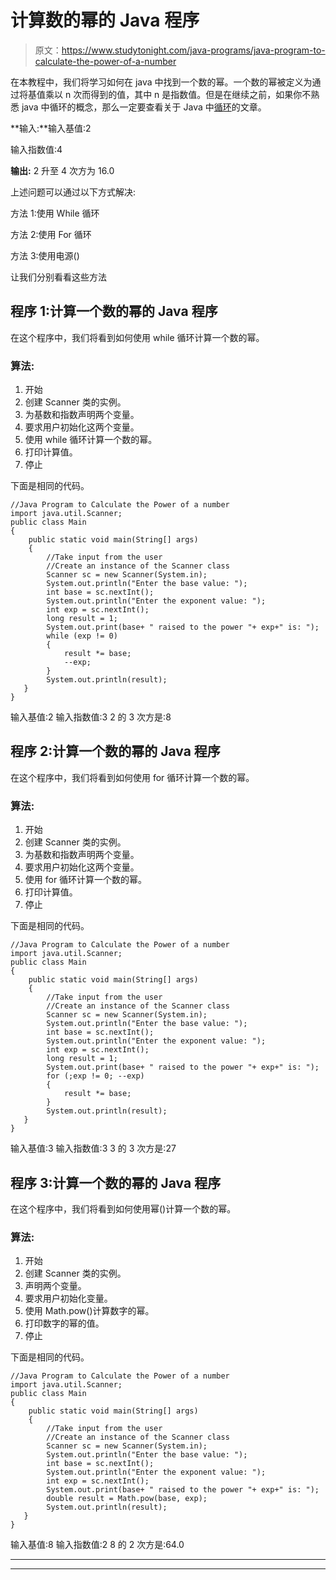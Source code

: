 # 计算数的幂的 Java 程序

> 原文：<https://www.studytonight.com/java-programs/java-program-to-calculate-the-power-of-a-number>

在本教程中，我们将学习如何在 java 中找到一个数的幂。一个数的幂被定义为通过将基值乘以 n 次而得到的值，其中 n 是指数值。但是在继续之前，如果你不熟悉 java 中循环的概念，那么一定要查看关于 Java 中[循环](https://www.studytonight.com/java/loops-in-java.php)的文章。

**输入:**输入基值:2

输入指数值:4

**输出:** 2 升至 4 次方为 16.0

上述问题可以通过以下方式解决:

方法 1:使用 While 循环

方法 2:使用 For 循环

方法 3:使用电源()

让我们分别看看这些方法

## 程序 1:计算一个数的幂的 Java 程序

在这个程序中，我们将看到如何使用 while 循环计算一个数的幂。

### 算法:

1.  开始
2.  创建 Scanner 类的实例。
3.  为基数和指数声明两个变量。
4.  要求用户初始化这两个变量。
5.  使用 while 循环计算一个数的幂。
6.  打印计算值。
7.  停止

下面是相同的代码。

```
//Java Program to Calculate the Power of a number
import java.util.Scanner;  
public class Main   
{  
    public static void main(String[] args)    
    {
        //Take input from the user
        //Create an instance of the Scanner class
        Scanner sc = new Scanner(System.in); 
        System.out.println("Enter the base value: ");  
        int base = sc.nextInt();  
        System.out.println("Enter the exponent value: ");  
        int exp = sc.nextInt();  
        long result = 1;
        System.out.print(base+ " raised to the power "+ exp+" is: ");
        while (exp != 0)
        {
            result *= base;
            --exp;
        }
        System.out.println(result);
   }  
} 
```

输入基值:2
输入指数值:3
2 的 3 次方是:8

## 程序 2:计算一个数的幂的 Java 程序

在这个程序中，我们将看到如何使用 for 循环计算一个数的幂。

### 算法:

1.  开始
2.  创建 Scanner 类的实例。
3.  为基数和指数声明两个变量。
4.  要求用户初始化这两个变量。
5.  使用 for 循环计算一个数的幂。
6.  打印计算值。
7.  停止

下面是相同的代码。

```
//Java Program to Calculate the Power of a number
import java.util.Scanner;  
public class Main   
{  
    public static void main(String[] args)    
    {
        //Take input from the user
        //Create an instance of the Scanner class
        Scanner sc = new Scanner(System.in); 
        System.out.println("Enter the base value: ");  
        int base = sc.nextInt();  
        System.out.println("Enter the exponent value: ");  
        int exp = sc.nextInt();  
        long result = 1;
        System.out.print(base+ " raised to the power "+ exp+" is: ");
        for (;exp != 0; --exp)
        {
            result *= base;
        }
        System.out.println(result);
   }  
} 
```

输入基值:3
输入指数值:3
3 的 3 次方是:27

## 程序 3:计算一个数的幂的 Java 程序

在这个程序中，我们将看到如何使用幂()计算一个数的幂。

### 算法:

1.  开始
2.  创建 Scanner 类的实例。
3.  声明两个变量。
4.  要求用户初始化变量。
5.  使用 Math.pow()计算数字的幂。
6.  打印数字的幂的值。
7.  停止

下面是相同的代码。

```
//Java Program to Calculate the Power of a number
import java.util.Scanner;  
public class Main   
{  
    public static void main(String[] args)    
    {
        //Take input from the user
        //Create an instance of the Scanner class
        Scanner sc = new Scanner(System.in); 
        System.out.println("Enter the base value: ");  
        int base = sc.nextInt();  
        System.out.println("Enter the exponent value: ");  
        int exp = sc.nextInt();  
        System.out.print(base+ " raised to the power "+ exp+" is: ");
        double result = Math.pow(base, exp);
        System.out.println(result);
   }  
} 
```

输入基值:8
输入指数值:2
8 的 2 次方是:64.0

* * *

* * *